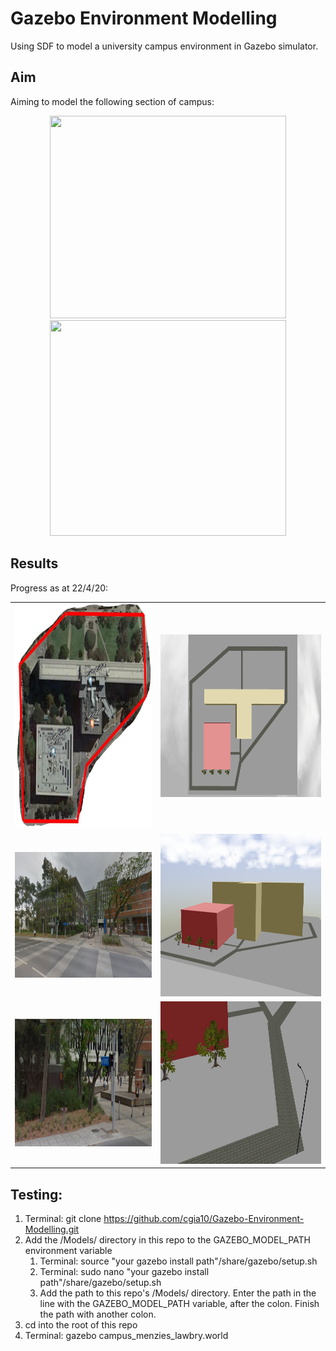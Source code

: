 # Gazebo Environment Modelling
Using SDF to model a university campus environment in Gazebo simulator.

## Aim
Aiming to model the following section of campus:

<p align="center">
    <img src="https://raw.github.com/cgia10/Gazebo-Environment-Modelling/master/Images/campus_top.JPG" width=378 height=324 hspace=40>
    <img src="https://raw.github.com/cgia10/Gazebo-Environment-Modelling/master/Images/campus.JPG" width=378 height=345>
</p>

## Results
Progress as at 22/4/20:

<table>
  <tr>
    <td align="center"><img src="Images/campus_top.JPG" width=420 height=360></td>
    <td align="center"><img src="Images/model_top.png" width=440 height=260></td>
  </tr>
  <tr>
    <td align="center"><img src="Images/campus_front.JPG" width=455 height=201></td>
    <td align="center"><img src="Images/model_front.png" width=536 height=260></td>
  </tr>
  <tr>
    <td align="center"><img src="Images/campus_closeup.JPG" width=440 height=204></td>
    <td align="center"><img src="Images/model_closeup.png" width=536 height=260></td>
  </tr>
 </table>

## Testing:
1. Terminal: git clone https://github.com/cgia10/Gazebo-Environment-Modelling.git
2. Add the /Models/ directory in this repo to the GAZEBO_MODEL_PATH environment variable
    1. Terminal: source "your gazebo install path"/share/gazebo/setup.sh
    2. Terminal: sudo nano "your gazebo install path"/share/gazebo/setup.sh
    3. Add the path to this repo's /Models/ directory. Enter the path in the line with the GAZEBO_MODEL_PATH variable, after the colon. Finish the path with another colon.
3. cd into the root of this repo
4. Terminal: gazebo campus_menzies_lawbry.world
